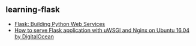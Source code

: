 ## learning-flask

- [Flask: Building Python Web Services](https://www.packtpub.com/web-development/flask-building-python-web-services)
- [How to serve Flask application with uWSGI and Nginx on Ubuntu 16.04 by DigitalOcean](https://www.digitalocean.com/community/tutorials/how-to-serve-flask-applications-with-uwsgi-and-nginx-on-ubuntu-16-04)
